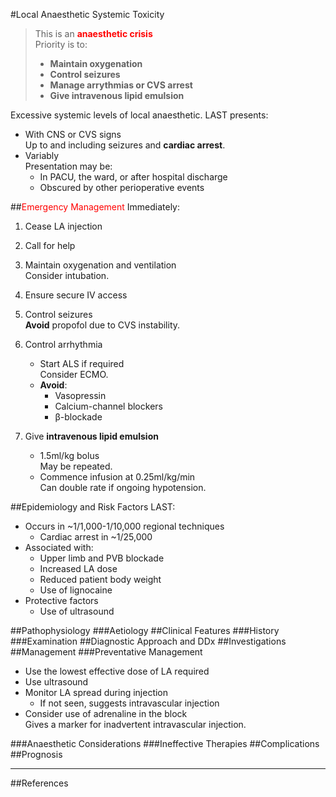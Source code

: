 #Local Anaesthetic Systemic Toxicity

> This is an <span style="color:red">**anaesthetic crisis**</span>  
> Priority is to:
>* **Maintain oxygenation**
>* **Control seizures**
>* **Manage arrythmias or CVS arrest**
>* **Give intravenous lipid emulsion**


Excessive systemic levels of local anaesthetic. LAST presents:
* With CNS or CVS signs  
Up to and including seizures and **cardiac arrest**.
* Variably  
Presentation may be:
	* In PACU, the ward, or after hospital discharge
	* Obscured by other perioperative events

##<span style="color:red">Emergency Management</span>
Immediately:
1. Cease LA injection
2. Call for help
3. Maintain oxygenation and ventilation  
Consider intubation.
4. Ensure secure IV access


5. Control seizures  
**Avoid** propofol due to CVS instability.
6. Control arrhythmia
	* Start ALS if required  
	Consider ECMO.
	* **Avoid**:
		* Vasopressin
		* Calcium-channel blockers
		* β-blockade
7. Give **intravenous lipid emulsion**
	* 1.5ml/kg bolus  
	May be repeated.
	* Commence infusion at 0.25ml/kg/min  
	Can double rate if ongoing hypotension.





##Epidemiology and Risk Factors
LAST:
* Occurs in ~1/1,000-1/10,000 regional techniques
	* Cardiac arrest in ~1/25,000
* Associated with:
	* Upper limb and PVB blockade
	* Increased LA dose
	* Reduced patient body weight
	* Use of lignocaine
* Protective factors
	* Use of ultrasound


##Pathophysiology
###Aetiology
##Clinical Features
###History
###Examination
##Diagnostic Approach and DDx
##Investigations
##Management
###Preventative Management
* Use the lowest effective dose of LA required
* Use ultrasound
* Monitor LA spread during injection
	* If not seen, suggests intravascular injection
* Consider use of adrenaline in the block  
Gives a marker for inadvertent intravascular injection.



###Anaesthetic Considerations
###Ineffective Therapies
##Complications
##Prognosis

---
##References

